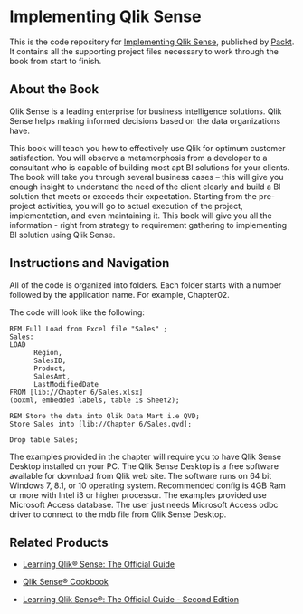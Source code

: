 # Implementing Qlik Sense
This is the code repository for [Implementing Qlik Sense](https://www.packtpub.com/big-data-and-business-intelligence/implementing-qlik-sense?utm_source=github&utm_medium=repository&utm_campaign=9781786460448), published by [Packt](https://www.packtpub.com/?utm_source=github). It contains all the supporting project files necessary to work through the book from start to finish.
## About the Book
Qlik Sense is a leading enterprise for business intelligence solutions. Qlik Sense helps making informed decisions based on the data organizations have.

This book will teach you how to effectively use Qlik for optimum customer satisfaction. You will observe a metamorphosis from a developer to a consultant who is capable of building most apt BI solutions for your clients. The book will take you through several business cases – this will give you enough insight to understand the need of the client clearly and build a BI solution that meets or exceeds their expectation. Starting from the pre-project activities, you will go to actual execution of the project, implementation, and even maintaining it. This book will give you all the information - right from strategy to requirement gathering to implementing BI solution using Qlik Sense.


## Instructions and Navigation
All of the code is organized into folders. Each folder starts with a number followed by the application name. For example, Chapter02.



The code will look like the following:
```
REM Full Load from Excel file "Sales" ;
Sales:
LOAD
      Region,
      SalesID,
      Product,
      SalesAmt,
      LastModifiedDate
FROM [lib://Chapter 6/Sales.xlsx]
(ooxml, embedded labels, table is Sheet2); 

REM Store the data into Qlik Data Mart i.e QVD;
Store Sales into [lib://Chapter 6/Sales.qvd];

Drop table Sales;
```

The examples provided in the chapter will require you to have Qlik Sense Desktop installed
on your PC. The Qlik Sense Desktop is a free software available for download from Qlik
web site. The software runs on 64 bit Windows 7, 8.1, or 10 operating system.
Recommended config is 4GB Ram or more with Intel i3 or higher processor.
The examples provided use Microsoft Access database. The user just needs Microsoft
Access odbc driver to connect to the mdb file from Qlik Sense Desktop.

## Related Products
* [Learning Qlik® Sense: The Official Guide](https://www.packtpub.com/big-data-and-business-intelligence/learning-qlik®-sense-official-guide?utm_source=github&utm_medium=repository&utm_campaign=9781782173359)

* [Qlik Sense® Cookbook](https://www.packtpub.com/big-data-and-business-intelligence/qlik-sense-cookbook?utm_source=github&utm_medium=repository&utm_campaign=9781782175148)

* [Learning Qlik Sense®: The Official Guide - Second Edition](https://www.packtpub.com/big-data-and-business-intelligence/learning-qlik-sense-official-guide-second-edition?utm_source=github&utm_medium=repository&utm_campaign=9781785887161)
